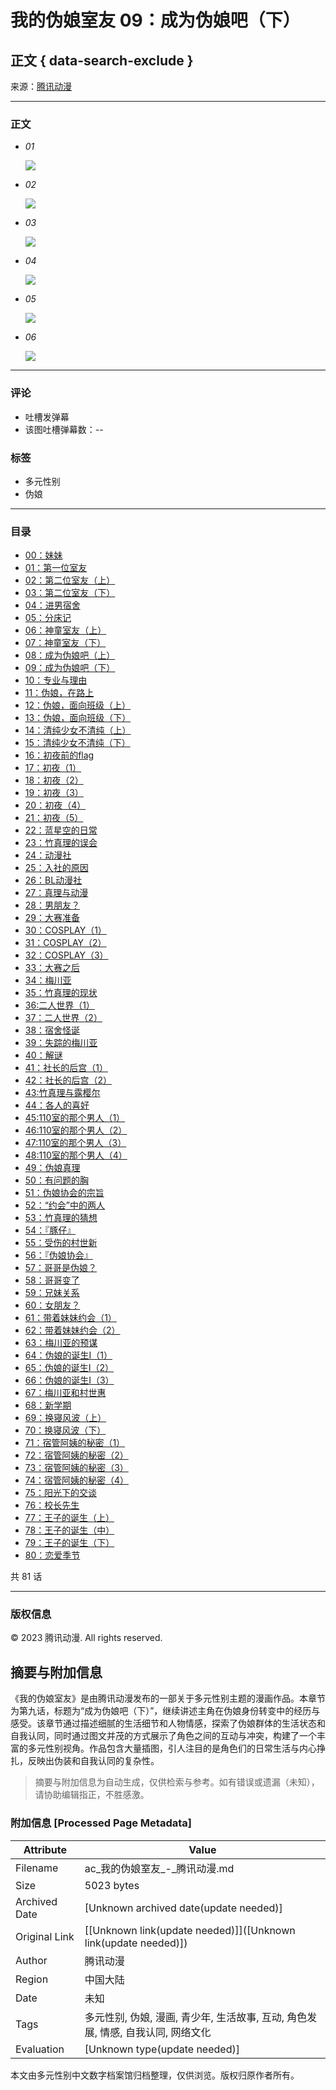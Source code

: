 # 我的伪娘室友 09：成为伪娘吧（下）

## 正文 { data-search-exclude }


来源：[腾讯动漫](https://www.qq.com)

---

### 正文

-   _01_
    
    ![](https://manhua.acimg.cn/manhua_detail/0/24_21_58_ad2e7a867061a51f92627cdd779ce38ce_123696254.png)
-   _02_
    
    ![](https://manhua.acimg.cn/manhua_detail/0/24_21_58_ad9d3720fd62052d53178aa64c3e5b31d_123696255.png)
-   _03_
    
    ![](https://manhua.acimg.cn/manhua_detail/0/24_21_58_a18f6a93a7d08de1e9bf11f16cbbc0b8e_123696252.png)
-   _04_
    
    ![](//ac.gtimg.com/media/images/pixel.gif)
-   _05_
    
    ![](//ac.gtimg.com/media/images/pixel.gif)
-   _06_
    
    ![](//ac.gtimg.com/media/images/pixel.gif)

---

### 评论

- 吐槽发弹幕
- 该图吐槽弹幕数：_\--_

### 标签

- 多元性别
- 伪娘

--- 

### 目录

-   [00：妹妹](https://www.qq.com)
-   [01：第一位室友](https://www.qq.com)
-   [02：第二位室友（上）](https://www.qq.com)
-   [03：第二位室友（下）](https://www.qq.com)
-   [04：进男宿舍](https://www.qq.com)
-   [05：分床记](https://www.qq.com)
-   [06：神童室友（上）](https://www.qq.com)
-   [07：神童室友（下）](https://www.qq.com)
-   [08：成为伪娘吧（上）](https://www.qq.com)
-   [09：成为伪娘吧（下）](https://www.qq.com)
-   [10：专业与理由](https://www.qq.com)
-   [11：伪娘，在路上](https://www.qq.com)
-   [12：伪娘，面向班级（上）](https://www.qq.com)
-   [13：伪娘，面向班级（下）](https://www.qq.com)
-   [14：清纯少女不清纯（上）](https://www.qq.com)
-   [15：清纯少女不清纯（下）](https://www.qq.com)
-   [16：初夜前的flag](https://www.qq.com)
-   [17：初夜（1）](https://www.qq.com)
-   [18：初夜（2）](https://www.qq.com)
-   [19：初夜（3）](https://www.qq.com)
-   [20：初夜（4）](https://www.qq.com)
-   [21：初夜（5）](https://www.qq.com)
-   [22：蓝星空的日常](https://www.qq.com)
-   [23：竹真理的误会](https://www.qq.com)
-   [24：动漫社](https://www.qq.com)
-   [25：入社的原因](https://www.qq.com)
-   [26：BL动漫社](https://www.qq.com)
-   [27：真理与动漫](https://www.qq.com)
-   [28：男朋友？](https://www.qq.com)
-   [29：大赛准备](https://www.qq.com)
-   [30：COSPLAY（1）](https://www.qq.com)
-   [31：COSPLAY（2）](https://www.qq.com)
-   [32：COSPLAY（3）](https://www.qq.com)
-   [33：大赛之后](https://www.qq.com)
-   [34：梅川亚](https://www.qq.com)
-   [35：竹真理的现状](https://www.qq.com)
-   [36:二人世界（1）](https://www.qq.com)
-   [37：二人世界（2）](https://www.qq.com)
-   [38：宿舍怪诞](https://www.qq.com)
-   [39：失踪的梅川亚](https://www.qq.com)
-   [40：解谜](https://www.qq.com)
-   [41：社长的后宫（1）](https://www.qq.com)
-   [42：社长的后宫（2）](https://www.qq.com)
-   [43:竹真理与露樱尔](https://www.qq.com)
-   [44：各人的喜好](https://www.qq.com)
-   [45:110室的那个男人（1）](https://www.qq.com)
-   [46:110室的那个男人（2）](https://www.qq.com)
-   [47:110室的那个男人（3）](https://www.qq.com)
-   [48:110室的那个男人（4）](https://www.qq.com)
-   [49：伪娘真理](https://www.qq.com)
-   [50：有问题的胸](https://www.qq.com)
-   [51：伪娘协会的宗旨](https://www.qq.com)
-   [52：“约会”中的两人](https://www.qq.com)
-   [53：竹真理的猜想](https://www.qq.com)
-   [54：『豚仔』](https://www.qq.com)
-   [55：受伤的村世新](https://www.qq.com)
-   [56：『伪娘协会』](https://www.qq.com)
-   [57：哥哥是伪娘？](https://www.qq.com)
-   [58：哥哥变了](https://www.qq.com)
-   [59：兄妹关系](https://www.qq.com)
-   [60：女朋友？](https://www.qq.com)
-   [61：带着妹妹约会（1）](https://www.qq.com)
-   [62：带着妹妹约会（2）](https://www.qq.com)
-   [63：梅川亚的预谋](https://www.qq.com)
-   [64：伪娘的诞生Ⅰ（1）](https://www.qq.com)
-   [65：伪娘的诞生Ⅰ（2）](https://www.qq.com)
-   [66：伪娘的诞生Ⅰ（3）](https://www.qq.com)
-   [67：梅川亚和村世惠](https://www.qq.com)
-   [68：新学期](https://www.qq.com)
-   [69：换寝风波（上）](https://www.qq.com)
-   [70：换寝风波（下）](https://www.qq.com)
-   [71：宿管阿姨的秘密（1）](https://www.qq.com)
-   [72：宿管阿姨的秘密（2）](https://www.qq.com)
-   [73：宿管阿姨的秘密（3）](https://www.qq.com)
-   [74：宿管阿姨的秘密（4）](https://www.qq.com)
-   [75：阳光下的交谈](https://www.qq.com)
-   [76：校长先生](https://www.qq.com)
-   [77：王子的诞生（上）](https://www.qq.com)
-   [78：王子的诞生（中）](https://www.qq.com)
-   [79：王子的诞生（下）](https://www.qq.com)
-   [80：恋爱季节](https://www.qq.com)

共 81 话

--- 

### 版权信息

© 2023 腾讯动漫. All rights reserved.
<!-- tcd_original_link https://ac.qq.com/ComicView/index/id/517860/cid/11 -->


## 摘要与附加信息

<!-- tcd_abstract -->
《我的伪娘室友》是由腾讯动漫发布的一部关于多元性别主题的漫画作品。本章节为第九话，标题为“成为伪娘吧（下）”，继续讲述主角在伪娘身份转变中的经历与感受。该章节通过描述细腻的生活细节和人物情感，探索了伪娘群体的生活状态和自我认同，同时通过图文并茂的方式展示了角色之间的互动与冲突，构建了一个丰富的多元性别视角。作品包含大量插图，引人注目的是角色们的日常生活与内心挣扎，反映出伪装和自我认同的复杂性。
<!-- tcd_abstract_end -->

> 摘要与附加信息为自动生成，仅供检索与参考。如有错误或遗漏（未知），请协助编辑指正，不胜感激。

### 附加信息 [Processed Page Metadata]

| Attribute       | Value                                  |
|-----------------|----------------------------------------|
| Filename        | ac_我的伪娘室友_-_腾讯动漫.md                             |
| Size            | 5023 bytes                           |
| Archived Date   | [Unknown archived date(update needed)]                             |
| Original Link   | [[Unknown link(update needed)]]([Unknown link(update needed)])                       |
| Author          | 腾讯动漫                               |
| Region          | 中国大陆                               |
| Date            | 未知                                 |
| Tags            | 多元性别, 伪娘, 漫画, 青少年, 生活故事, 互动, 角色发展, 情感, 自我认同, 网络文化                                 |
| Evaluation            | [Unknown type(update needed)]                                 |
<!-- tcd_table_end -->

本文由多元性别中文数字档案馆归档整理，仅供浏览。版权归原作者所有。

